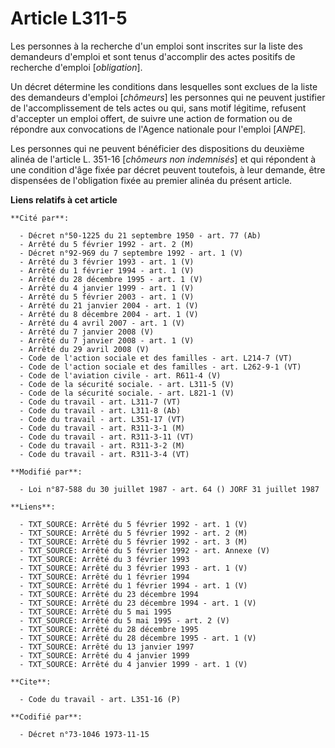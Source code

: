 # Article L311-5

Les personnes à la recherche d'un emploi sont inscrites sur la liste des demandeurs d'emploi et sont tenus d'accomplir des
actes positifs de recherche d'emploi [*obligation*].

Un décret détermine les conditions dans lesquelles sont exclues de la liste des demandeurs d'emploi [*chômeurs*] les
personnes qui ne peuvent justifier de l'accomplissement de tels actes ou qui, sans motif légitime, refusent d'accepter un
emploi offert, de suivre une action de formation ou de répondre aux convocations de l'Agence nationale pour l'emploi
[*ANPE*].

Les personnes qui ne peuvent bénéficier des dispositions du deuxième alinéa de l'article L. 351-16 [*chômeurs non
indemnisés*] et qui répondent à une condition d'âge fixée par décret peuvent toutefois, à leur demande, être dispensées de
l'obligation fixée au premier alinéa du présent article.

**Liens relatifs à cet article**

	**Cité par**:

	  - Décret n°50-1225 du 21 septembre 1950 - art. 77 (Ab)
	  - Arrêté du 5 février 1992 - art. 2 (M)
	  - Décret n°92-969 du 7 septembre 1992 - art. 1 (V)
	  - Arrêté du 3 février 1993 - art. 1 (V)
	  - Arrêté du 1 février 1994 - art. 1 (V)
	  - Arrêté du 28 décembre 1995 - art. 1 (V)
	  - Arrêté du 4 janvier 1999 - art. 1 (V)
	  - Arrêté du 5 février 2003 - art. 1 (V)
	  - Arrêté du 21 janvier 2004 - art. 1 (V)
	  - Arrêté du 8 décembre 2004 - art. 1 (V)
	  - Arrêté du 4 avril 2007 - art. 1 (V)
	  - Arrêté du 7 janvier 2008 (V)
	  - Arrêté du 7 janvier 2008 - art. 1 (V)
	  - Arrêté du 29 avril 2008 (V)
	  - Code de l'action sociale et des familles - art. L214-7 (VT)
	  - Code de l'action sociale et des familles - art. L262-9-1 (VT)
	  - Code de l'aviation civile - art. R611-4 (V)
	  - Code de la sécurité sociale. - art. L311-5 (V)
	  - Code de la sécurité sociale. - art. L821-1 (V)
	  - Code du travail - art. L311-7 (VT)
	  - Code du travail - art. L311-8 (Ab)
	  - Code du travail - art. L351-17 (VT)
	  - Code du travail - art. R311-3-1 (M)
	  - Code du travail - art. R311-3-11 (VT)
	  - Code du travail - art. R311-3-2 (M)
	  - Code du travail - art. R311-3-4 (VT)

	**Modifié par**:

	  - Loi n°87-588 du 30 juillet 1987 - art. 64 () JORF 31 juillet 1987

	**Liens**:

	  - TXT_SOURCE: Arrêté du 5 février 1992 - art. 1 (V)
	  - TXT_SOURCE: Arrêté du 5 février 1992 - art. 2 (M)
	  - TXT_SOURCE: Arrêté du 5 février 1992 - art. 3 (M)
	  - TXT_SOURCE: Arrêté du 5 février 1992 - art. Annexe (V)
	  - TXT_SOURCE: Arrêté du 3 février 1993
	  - TXT_SOURCE: Arrêté du 3 février 1993 - art. 1 (V)
	  - TXT_SOURCE: Arrêté du 1 février 1994
	  - TXT_SOURCE: Arrêté du 1 février 1994 - art. 1 (V)
	  - TXT_SOURCE: Arrêté du 23 décembre 1994
	  - TXT_SOURCE: Arrêté du 23 décembre 1994 - art. 1 (V)
	  - TXT_SOURCE: Arrêté du 5 mai 1995
	  - TXT_SOURCE: Arrêté du 5 mai 1995 - art. 2 (V)
	  - TXT_SOURCE: Arrêté du 28 décembre 1995
	  - TXT_SOURCE: Arrêté du 28 décembre 1995 - art. 1 (V)
	  - TXT_SOURCE: Arrêté du 13 janvier 1997
	  - TXT_SOURCE: Arrêté du 4 janvier 1999
	  - TXT_SOURCE: Arrêté du 4 janvier 1999 - art. 1 (V)

	**Cite**:

	  - Code du travail - art. L351-16 (P)

	**Codifié par**:

	  - Décret n°73-1046 1973-11-15
